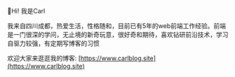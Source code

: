 👋Hi! 我是Carl  

我来自四川成都，热爱生活，性格随和，目前已有5年的web前端工作经验。前端是一门很深的学问，无止境的新奇玩意，很好奇和期待，喜欢钻研前沿技术，学习自驱力较强，有定期写博客的习惯  

欢迎大家来逛逛我的博客: [https://www.carlblog.site](https://www.carlblog.site)
